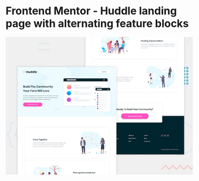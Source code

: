 # Frontend Mentor - Huddle landing page with alternating feature blocks

![Design preview for the Huddle landing page with alternating feature blocks coding challenge](./RAW/design/desktop-preview.jpg)
